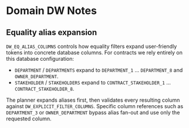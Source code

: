 # Domain DW Notes

## Equality alias expansion

`DW_EQ_ALIAS_COLUMNS` controls how equality filters expand user-friendly tokens into concrete database columns. For contracts we rely entirely on this database configuration:

- `DEPARTMENT` / `DEPARTMENTS` expand to `DEPARTMENT_1` … `DEPARTMENT_8` and `OWNER_DEPARTMENT`.
- `STAKEHOLDER` / `STAKEHOLDERS` expand to `CONTRACT_STAKEHOLDER_1` … `CONTRACT_STAKEHOLDER_8`.

The planner expands aliases first, then validates every resulting column against `DW_EXPLICIT_FILTER_COLUMNS`. Specific column references such as `DEPARTMENT_3` or `OWNER_DEPARTMENT` bypass alias fan-out and use only the requested column.
